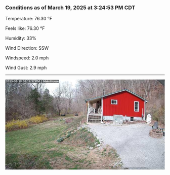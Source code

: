 ### Conditions as of March 19, 2025 at 3:24:53 PM CDT 

Temperature: 76.30 &deg;F

Feels like: 76.30 &deg;F

Humidity: 33%

Wind Direction: SSW

Windspeed: 2.0 mph

Wind Gust: 2.9 mph

---

<img src="./images/latest.jpeg"/>

